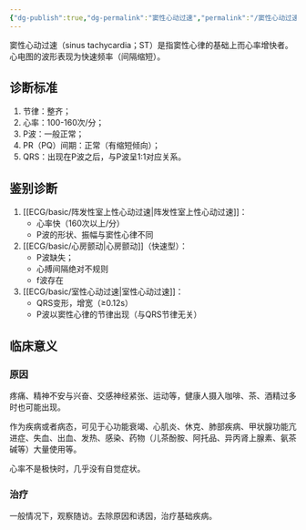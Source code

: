 ```yaml
---
{"dg-publish":true,"dg-permalink":"窦性心动过速","permalink":"/窦性心动过速/"}
---
```



窦性心动过速（sinus tachycardia；ST）是指窦性心律的基础上而心率增快者。心电图的波形表现为快速频率（间隔缩短）。

## 诊断标准
1.  节律：整齐；
2.  心率：100-160次/分；
3.  P波：一般正常；
4.  PR（PQ）间期：正常（有缩短倾向）；
5.  QRS：出现在P波之后，与P波呈1:1对应关系。

## 鉴别诊断
1.  [[ECG/basic/阵发性室上性心动过速\|阵发性室上性心动过速]]：
    -   心率快（160次以上/分）
    -   P波的形状、振幅与窦性心律不同
2.  [[ECG/basic/心房颤动\|心房颤动]]（快速型）：
    -   P波缺失；
    -   心搏间隔绝对不规则
    -   f波存在
3.  [[ECG/basic/室性心动过速\|室性心动过速]]：
    -   QRS变形，增宽（≥0.12s）
    -   P波以窦性心律的节律出现（与QRS节律无关）

## 临床意义
### 原因
疼痛、精神不安与兴奋、交感神经紧张、运动等，健康人摄入咖啡、茶、酒精过多时也可能出现。

作为疾病或者病态，可见于心功能衰竭、心肌炎、休克、肺部疾病、甲状腺功能亢进症、失血、出血、发热、感染、药物（儿茶酚胺、阿托品、异丙肾上腺素、氨茶碱等）大量使用等。

心率不是极快时，几乎没有自觉症状。
### 治疗
一般情况下，观察随访。去除原因和诱因，治疗基础疾病。